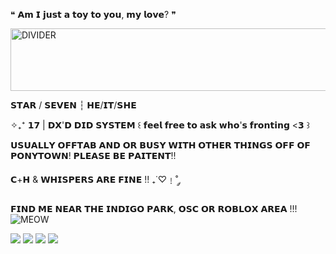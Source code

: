 ❝ 𝗔𝗺 𝗜 𝗷𝘂𝘀𝘁 𝗮 𝘁𝗼𝘆 𝘁𝗼 𝘆𝗼𝘂, 𝗺𝘆 𝗹𝗼𝘃𝗲? ❞

 <img src="https://64.media.tumblr.com/af21fe775bde0d6c3af4cbdc52e0cbe4/227da40456c2f797-6d/s2048x3072/2ae52b3a684727a7ace299d01dc5d94c5534a3da.pnj" alt="DIVIDER" width="800" height="100">

𝗦𝗧𝗔𝗥 / 𝗦𝗘𝗩𝗘𝗡 ┆ 𝗛𝗘/𝗜𝗧/𝗦𝗛𝗘 

✧₊⁺ 𝟭𝟳 | 𝗗𝗫'𝗗 𝗗𝗜𝗗 𝗦𝗬𝗦𝗧𝗘𝗠 ꒰ 𝗳𝗲𝗲𝗹 𝗳𝗿𝗲𝗲 𝘁𝗼 𝗮𝘀𝗸 𝘄𝗵𝗼'𝘀 𝗳𝗿𝗼𝗻𝘁𝗶𝗻𝗴 <𝟯 ꒱

𝗨𝗦𝗨𝗔𝗟𝗟𝗬 𝗢𝗙𝗙𝗧𝗔𝗕 𝗔𝗡𝗗 𝗢𝗥 𝗕𝗨𝗦𝗬 𝗪𝗜𝗧𝗛 𝗢𝗧𝗛𝗘𝗥 𝗧𝗛𝗜𝗡𝗚𝗦 𝗢𝗙𝗙 𝗢𝗙 𝗣𝗢𝗡𝗬𝗧𝗢𝗪𝗡! 𝗣𝗟𝗘𝗔𝗦𝗘 𝗕𝗘 𝗣𝗔𝗜𝗧𝗘𝗡𝗧!!

𝗖+𝗛 & 𝗪𝗛𝗜𝗦𝗣𝗘𝗥𝗦 𝗔𝗥𝗘 𝗙𝗜𝗡𝗘 !! ₊˙♡﹗˚ ༘ 

 𝗙𝗜𝗡𝗗 𝗠𝗘 𝗡𝗘𝗔𝗥 𝗧𝗛𝗘 𝗜𝗡𝗗𝗜𝗚𝗢 𝗣𝗔𝗥𝗞, 𝗢𝗦𝗖 𝗢𝗥 𝗥𝗢𝗕𝗟𝗢𝗫 𝗔𝗥𝗘𝗔 !!! ![MEOW](https://64.media.tumblr.com/3880f3927854174c150920828fbfc903/af5d09d7c42bd261-2b/s75x75_c1/33ffb1dd8b84d2b551d545d20a8581c1c4318691.gifv)

 ![](https://64.media.tumblr.com/02303d16f6fa217d36a1b70534f70dff/5026fcd46590ba35-59/s400x600/5e0f77b29a7ce24a2cda073269fd3bafd1ab7045.pnj) ![](https://64.media.tumblr.com/88b762855e08342b53727831f6196e6b/5026fcd46590ba35-d0/s400x600/ac855563b6afcbfa24597474e69655e66ccf96b8.pnj) ![](https://64.media.tumblr.com/965c0322f120846d31318adb9e61a3c0/5026fcd46590ba35-fb/s400x600/6f4a69a940a746aee5c836fdb6bd864a9ab61025.pnj) ![](https://64.media.tumblr.com/6b31e1e57d4baf6027a0cfbcfe8160f6/5026fcd46590ba35-4f/s400x600/bce9dac7ec016c0548ddd6d3650597e146e3382a.pnj)
